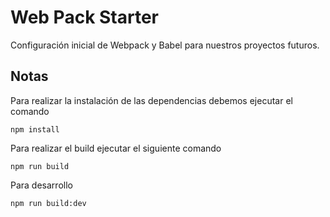 # Web Pack Starter

Configuración inicial de Webpack y Babel para nuestros proyectos futuros.

## Notas

Para realizar la instalación de las dependencias debemos ejecutar el comando 

```
npm install
```

Para realizar el build ejecutar el siguiente comando

````
npm run build
````

Para desarrollo

````
npm run build:dev
````
